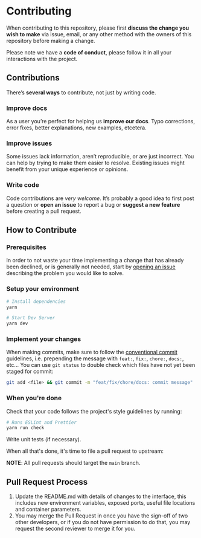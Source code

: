 # Contributing

When contributing to this repository, please first **discuss the change you wish to make** via issue,
email, or any other method with the owners of this repository before making a change.

Please note we have a **code of conduct**, please follow it in all your interactions with the project.

## Contributions

There’s **several ways** to contribute, not just by writing code.

### Improve docs

As a user you’re perfect for helping us **improve our docs**.
Typo corrections, error fixes, better explanations, new examples, etcetera.

### Improve issues

Some issues lack information, aren’t reproducible, or are just incorrect.
You can help by trying to make them easier to resolve.
Existing issues might benefit from your unique experience or opinions.

### Write code

Code contributions are _very welcome_.
It’s probably a good idea to first post a question or **open an issue** to report a
bug or **suggest a new feature** before creating a pull request.

## How to Contribute

### Prerequisites

In order to not waste your time implementing a change that has already been declined, or is generally not needed, start by [opening an issue](https://github.com/morphex-labs/morphex/issues/new/choose) describing the problem you would like to solve.

### Setup your environment

```bash
# Install dependencies
yarn
```

```bash
# Start Dev Server
yarn dev
```

### Implement your changes

When making commits, make sure to follow the [conventional commit](https://www.conventionalcommits.org/en/v1.0.0/) guidelines, i.e. prepending the message with `feat:`, `fix:`, `chore:`, `docs:`, etc... You can use `git status` to double check which files have not yet been staged for commit:

```bash
git add <file> && git commit -m "feat/fix/chore/docs: commit message"
```

### When you're done

Check that your code follows the project's style guidelines by running:

```bash
# Runs ESLint and Prettier
yarn run check
```

Write unit tests (if necessary).

When all that's done, it's time to file a pull request to upstream:

**NOTE**: All pull requests should target the `main` branch.

## Pull Request Process

1. Update the README.md with details of changes to the interface, this includes new environment
   variables, exposed ports, useful file locations and container parameters.
2. You may merge the Pull Request in once you have the sign-off of two other developers, or if you
   do not have permission to do that, you may request the second reviewer to merge it for you.
